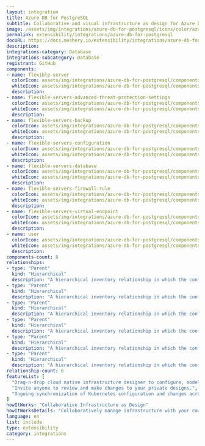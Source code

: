 ```yaml
---
layout: integration
title: Azure DB for PostgreSQL
subtitle: Collaborative and visual infrastructure as design for Azure DB for PostgreSQL
image: /assets/img/integrations/azure-db-for-postgresql/icons/color/azure-db-for-postgresql-color.svg
permalink: extensibility/integrations/azure-db-for-postgresql
docURL: https://docs.meshery.io/extensibility/integrations/azure-db-for-postgresql
description: 
integrations-category: Database
integrations-subcategory: Database
registrant: GitHub
components: 
- name: flexible-server
  colorIcon: assets/img/integrations/azure-db-for-postgresql/components/flexible-server/icons/color/flexible-server-color.svg
  whiteIcon: assets/img/integrations/azure-db-for-postgresql/components/flexible-server/icons/white/flexible-server-white.svg
  description: 
- name: flexible-servers-advanced-threat-protection-settings
  colorIcon: assets/img/integrations/azure-db-for-postgresql/components/flexible-servers-advanced-threat-protection-settings/icons/color/flexible-servers-advanced-threat-protection-settings-color.svg
  whiteIcon: assets/img/integrations/azure-db-for-postgresql/components/flexible-servers-advanced-threat-protection-settings/icons/white/flexible-servers-advanced-threat-protection-settings-white.svg
  description: 
- name: flexible-servers-backup
  colorIcon: assets/img/integrations/azure-db-for-postgresql/components/flexible-servers-backup/icons/color/flexible-servers-backup-color.svg
  whiteIcon: assets/img/integrations/azure-db-for-postgresql/components/flexible-servers-backup/icons/white/flexible-servers-backup-white.svg
  description: 
- name: flexible-servers-configuration
  colorIcon: assets/img/integrations/azure-db-for-postgresql/components/flexible-servers-configuration/icons/color/flexible-servers-configuration-color.svg
  whiteIcon: assets/img/integrations/azure-db-for-postgresql/components/flexible-servers-configuration/icons/white/flexible-servers-configuration-white.svg
  description: 
- name: flexible-servers-database
  colorIcon: assets/img/integrations/azure-db-for-postgresql/components/flexible-servers-database/icons/color/flexible-servers-database-color.svg
  whiteIcon: assets/img/integrations/azure-db-for-postgresql/components/flexible-servers-database/icons/white/flexible-servers-database-white.svg
  description: 
- name: flexible-servers-firewall-rule
  colorIcon: assets/img/integrations/azure-db-for-postgresql/components/flexible-servers-firewall-rule/icons/color/flexible-servers-firewall-rule-color.svg
  whiteIcon: assets/img/integrations/azure-db-for-postgresql/components/flexible-servers-firewall-rule/icons/white/flexible-servers-firewall-rule-white.svg
  description: 
- name: flexible-servers-virtual-endpoint
  colorIcon: assets/img/integrations/azure-db-for-postgresql/components/flexible-servers-virtual-endpoint/icons/color/flexible-servers-virtual-endpoint-color.svg
  whiteIcon: assets/img/integrations/azure-db-for-postgresql/components/flexible-servers-virtual-endpoint/icons/white/flexible-servers-virtual-endpoint-white.svg
  description: 
- name: user
  colorIcon: assets/img/integrations/azure-db-for-postgresql/components/user/icons/color/user-color.svg
  whiteIcon: assets/img/integrations/azure-db-for-postgresql/components/user/icons/white/user-white.svg
  description: 
components-count: 8
relationships: 
- type: "Parent"
  kind: "Hierarchical"
  description: "A hierarchical inventory relationship in which the configuration of (parent component) is patched with the configuration of (child component). "
- type: "Parent"
  kind: "Hierarchical"
  description: "A hierarchical inventory relationship in which the configuration of (parent component) is patched with the configuration of (child component). "
- type: "Parent"
  kind: "Hierarchical"
  description: "A hierarchical inventory relationship in which the configuration of (parent component) is patched with the configuration of (child component). "
- type: "Parent"
  kind: "Hierarchical"
  description: "A hierarchical inventory relationship in which the configuration of (parent component) is patched with the configuration of (child component). "
- type: "Parent"
  kind: "Hierarchical"
  description: "A hierarchical inventory relationship in which the configuration of (parent component) is patched with the configuration of (child component). "
- type: "Parent"
  kind: "Hierarchical"
  description: "A hierarchical inventory relationship in which the configuration of (parent component) is patched with the configuration of (child component). "
relationship-count: 6
featureList: [
  "Drag-n-drop cloud native infrastructure designer to configure, model, and deploy your workloads.",
  "Invite anyone to review and make changes to your private designs.",
  "Ongoing synchronization of Kubernetes configuration and changes across any number of clusters."
]
howItWorks: "Collaborative Infrastructure as Design"
howItWorksDetails: "Collaboratively manage infrastructure with your coworkers synchronously sharing the same designs."
language: en
list: include
type: extensibility
category: integrations
---
```


